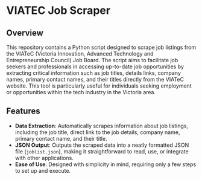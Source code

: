 # VIATEC Job Scraper

## Overview

This repository contains a Python script designed to scrape job listings from the VIATeC (Victoria Innovation, Advanced Technology and Entrepreneurship Council) Job Board. The script aims to facilitate job seekers and professionals in accessing up-to-date job opportunities by extracting critical information such as job titles, details links, company names, primary contact names, and their titles directly from the VIATeC website. This tool is particularly useful for individuals seeking employment or opportunities within the tech industry in the Victoria area.

## Features

- **Data Extraction**: Automatically scrapes information about job listings, including the job title, direct link to the job details, company name, primary contact name, and their title.
- **JSON Output**: Outputs the scraped data into a neatly formatted JSON file (`joblist.json`), making it straightforward to read, use, or integrate with other applications.
- **Ease of Use**: Designed with simplicity in mind, requiring only a few steps to set up and execute.




